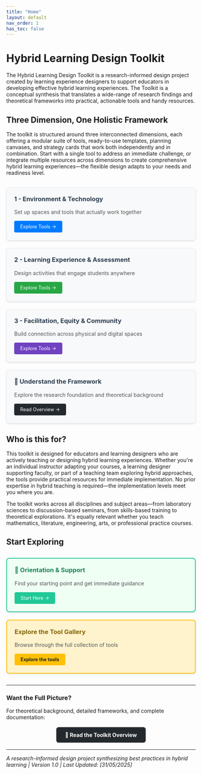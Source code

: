 ```yaml
---
title: "Home"
layout: default
nav_order: 1
has_toc: false
---
```


# Hybrid Learning Design Toolkit

The Hybrid Learning Design Toolkit is a research-informed design project created by learning experience designers to support educators in developing effective hybrid learning experiences. The Toolkit is a conceptual synthesis that translates a wide-range of research findings and theoretical frameworks into practical, actionable tools and handy resources.


## Three Dimension, One Holistic Framework

The toolkit is structured around three interconnected dimensions, each offering a modular suite of tools, ready-to-use templates, planning canvases, and strategy cards that work both independently and in combination. Start with a single tool to address an immediate challenge, or integrate multiple resources across dimensions to create comprehensive hybrid learning experiences—the flexible design adapts to your needs and readiness level.

<div style="display: flex; flex-wrap: wrap; gap: 20px; margin: 30px 0;">



<div style="flex: 1; min-width: 280px; background: #f8f9fa; border: 1px solid #e9ecef; border-radius: 8px; padding: 20px; box-shadow: 0 2px 4px rgba(0,0,0,0.1);">
<h3 style="margin-top: 0; color: #2c3e50;">1 - Environment & Technology</h3>
<p style="margin-bottom: 15px; color: #555;">Set up spaces and tools that actually work together</p>
<a href="{{ '/01-dimension-01-environment-technology-design-kit/' | relative_url }}" style="display: inline-block; background: #007bff; color: white; padding: 8px 16px; text-decoration: none; border-radius: 4px; font-size: 0.9em;">Explore Tools →</a>
</div>

<div style="flex: 1; min-width: 280px; background: #f8f9fa; border: 1px solid #e9ecef; border-radius: 8px; padding: 20px; box-shadow: 0 2px 4px rgba(0,0,0,0.1);">
<h3 style="margin-top: 0; color: #2c3e50;">2 - Learning Experience & Assessment</h3>
<p style="margin-bottom: 15px; color: #555;">Design activities that engage students anywhere</p>
<a href="{{ '/02-dimension-02-learning-experience-assessment-kit/' | relative_url }}" style="display: inline-block; background: #28a745; color: white; padding: 8px 16px; text-decoration: none; border-radius: 4px; font-size: 0.9em;">Explore Tools →</a>
</div>

<div style="flex: 1; min-width: 280px; background: #f8f9fa; border: 1px solid #e9ecef; border-radius: 8px; padding: 20px; box-shadow: 0 2px 4px rgba(0,0,0,0.1);">
<h3 style="margin-top: 0; color: #2c3e50;">3 - Facilitation, Equity & Community</h3>
<p style="margin-bottom: 15px; color: #555;">Build connection across physical and digital spaces</p>
<a href="{{ '/03-dimension-03-facilitation-equity-community-design-kit/' | relative_url }}" style="display: inline-block; background: #6f42c1; color: white; padding: 8px 16px; text-decoration: none; border-radius: 4px; font-size: 0.9em;">Explore Tools →</a>
</div>

<div style="flex: 1; min-width: 280px; background: #f8f9fa; border: 1px solid #e9ecef; border-radius: 8px; padding: 20px; box-shadow: 0 2px 4px rgba(0,0,0,0.1);">
<h3 style="margin-top: 0; color: #2c3e50;">📖 Understand the Framework</h3>
<p style="margin-bottom: 15px; color: #555;">Explore the research foundation and theoretical background</p>
<a href="{{ '/hybrid-learning-design-toolkit-short_overview' | relative_url }}" style="display: inline-block; background: #24292e; color: white; padding: 8px 16px; text-decoration: none; border-radius: 4px; font-size: 0.9em;">Read Overview →</a>
</div>

</div>

## Who is this for?

This toolkit is designed for educators and learning designers who are actively teaching or designing hybrid learning experiences. Whether you're an individual instructor adapting your courses, a learning designer supporting faculty, or part of a teaching team exploring hybrid approaches, the tools provide practical resources for immediate implementation. No prior expertise in hybrid teaching is required—the implementation levels meet you where you are.

The toolkit works across all disciplines and subject areas—from laboratory sciences to discussion-based seminars, from skills-based training to theoretical explorations. It's equally relevant whether you teach mathematics, literature, engineering, arts, or professional practice courses.

## Start Exploring

<div style="display: flex; flex-wrap: wrap; gap: 20px; margin: 30px 0;">

<div style="flex: 1; min-width: 280px; background: #f0fff4; border: 2px solid #20c997; border-radius: 8px; padding: 20px; box-shadow: 0 2px 4px rgba(0,0,0,0.1);">
<h3 style="margin-top: 0; color: #198754;">🧭 Orientation & Support</h3>
<p style="margin-bottom: 15px; color: #555;">Find your starting point and get immediate guidance</p>
<a href="{{ '/00-orientation-support-tools/' | relative_url }}" style="display: inline-block; background: #20c997; color: white; padding: 8px 16px; text-decoration: none; border-radius: 4px; font-size: 0.9em;">Start Here →</a>
</div>

<div style="flex: 1; min-width: 280px; background: #fff3cd; border: 2px solid #ffc107; border-radius: 8px; padding: 20px; box-shadow: 0 2px 4px rgba(0,0,0,0.1);">
<h3 style="margin-top: 0; color: #856404;">Explore the Tool Gallery</h3>
<p style="margin-bottom: 15px; color: #555;">Browse through the full collection of tools</p>
<a href="{{ '/all-tools/' | relative_url }}" style="display: inline-block; background: #ffc107; color: #212529; padding: 8px 16px; text-decoration: none; border-radius: 4px; font-size: 0.9em; font-weight: bold; margin-right: 15px;">Explore the tools</a>
</div>




</div>






---

### Want the Full Picture?

For theoretical background, detailed frameworks, and complete documentation:

<div style="text-align: center; margin: 30px 0;">
<a href="{{ '/hybrid-learning-design-toolkit-short_overview' | relative_url }}" style="background-color: #24292e; color: white; padding: 12px 24px; border-radius: 6px; text-decoration: none; font-weight: bold;">📖 Read the Toolkit Overview</a>
</div>

---

*A research-informed design project synthesizing best practices in hybrid learning | Version 1.0  | Last Updated: [31/05/2025]*
